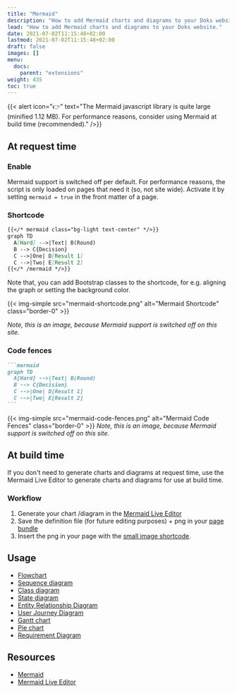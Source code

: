 ```yaml
---
title: "Mermaid"
description: "How to add Mermaid charts and diagrams to your Doks website."
lead: "How to add Mermaid charts and diagrams to your Doks website."
date: 2021-07-02T11:15:48+02:00
lastmod: 2021-07-02T11:15:48+02:00
draft: false
images: []
menu:
  docs:
    parent: "extensions"
weight: 435
toc: true
---
```


{{< alert icon="👉" text="The Mermaid javascript library is quite large (minified 1.12 MB). For performance reasons, consider using Mermaid at build time (recommended)." />}}

## At request time

### Enable

Mermaid support is switched off per default. For performance reasons, the script is only loaded on pages that need it (so, not site wide). Activate it by setting `mermaid = true` in the front matter of a page.

### Shortcode

```md
{{</* mermaid class="bg-light text-center" */>}}
graph TD
  A[Hard] -->|Text| B(Round)
  B --> C{Decision}
  C -->|One| D[Result 1]
  C -->|Two| E[Result 2]
{{</* /mermaid */>}}
```

Note that, you can add Bootstrap classes to the shortcode, for e.g. aligning the graph or setting the background color.

{{< img-simple src="mermaid-shortcode.png" alt="Mermaid Shortcode" class="border-0" >}}

_Note, this is an image, because Mermaid support is switched off on this site._

### Code fences

````md
```mermaid
graph TD
  A[Hard] -->|Text| B(Round)
  B --> C{Decision}
  C -->|One| D[Result 1]
  C -->|Two| E[Result 2]
```
````

{{< img-simple src="mermaid-code-fences.png" alt="Mermaid Code Fences" class="border-0" >}}
_Note, this is an image, because Mermaid support is switched off on this site._

## At build time

If you don't need to generate charts and diagrams at request time, use the Mermaid Live Editor to generate charts and diagrams for use at build time.

### Workflow

1. Generate your chart /diagram in the [Mermaid Live Editor](https://mermaidjs.github.io/mermaid-live-editor)
2. Save the definition file (for future editing purposes) + png in your [page bundle](https://gohugo.io/content-management/page-bundles/)
3. Insert the png in your page with the [small image shortcode](https://competent-murdock-cb909c/docs/recipes/images/#add-a-small-image).

## Usage

- [Flowchart](https://mermaid-js.github.io/mermaid/#/flowchart)
- [Sequence diagram](https://mermaid-js.github.io/mermaid/#/sequenceDiagram)
- [Class diagram](https://mermaid-js.github.io/mermaid/#/classDiagram)
- [State diagram](https://mermaid-js.github.io/mermaid/#/stateDiagram)
- [Entity Relationship Diagram](https://mermaid-js.github.io/mermaid/#/entityRelationshipDiagram)
- [User Journey Diagram](https://mermaid-js.github.io/mermaid/#/user-journey)
- [Gantt chart](https://mermaid-js.github.io/mermaid/#/gantt)
- [Pie chart](https://mermaid-js.github.io/mermaid/#/pie)
- [Requirement Diagram](https://mermaid-js.github.io/mermaid/#/requirementDiagram)

## Resources

- [Mermaid](https://mermaid-js.github.io/mermaid/#/)
- [Mermaid Live Editor](https://mermaidjs.github.io/mermaid-live-editor)
